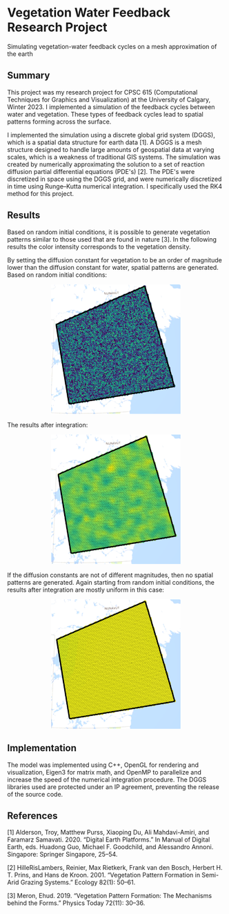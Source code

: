 # Vegetation Water Feedback Research Project
Simulating vegetation-water feedback cycles on a mesh approximation of the earth

## Summary

This project was my research project for CPSC 615 (Computational Techniques for Graphics and Visualization) at the University of Calgary, Winter 2023. I implemented a simulation of the feedback cycles between water and vegetation. These types of feedback cycles lead to spatial patterns forming across the surface.

I implemented the simulation using a discrete global grid system (DGGS), which is a spatial data structure for earth data [1]. A DGGS is a mesh structure designed to handle large amounts of geospatial data at varying scales, which is a weakness of traditional GIS systems. The simulation was created by numerically approximating the solution to a set of reaction diffusion partial differential equations (PDE's) [2]. The PDE's were discretized in space using the DGGS grid, and were numerically discretized in time using Runge–Kutta numerical integration. I specifically used the RK4 method for this project.

## Results

Based on random initial conditions, it is possible to generate vegetation patterns similar to those used that are found in nature [3]. In the following results the color intensity corresponds to the vegetation density.

By setting the diffusion constant for vegetation to be an order of magnitude lower than the diffusion constant for water, spatial patterns are generated. Based on random initial conditions:

<p align="center">
    <img src="images/initial_conditions.png" alt="Initial conditions" width=300px>
</p>

The results after integration:

<p align="center">
<img src="images/vegetation_density.png" alt="Result after numerical integration" width=300px>
</p>

If the diffusion constants are not of different magnitudes, then no spatial patterns are generated. Again starting from random initial conditions, the results after integration are mostly uniform in this case:

<p align="center">
    <img src="images/vegetation_uniform.png" width=300px alt="The results after integration when the diffusion constants are of the same order. The result is uniform">
</p>

## Implementation

The model was implemented using C++, OpenGL for rendering and visualization, Eigen3 for matrix math, and OpenMP to parallelize and increase the speed of the numerical integration procedure. The DGGS libraries used are protected under an IP agreement, preventing the release of the source code.

## References

[1] Alderson, Troy, Matthew Purss, Xiaoping Du, Ali Mahdavi-Amiri, and Faramarz Samavati. 2020. “Digital Earth Platforms.” In Manual of Digital Earth, eds. Huadong Guo, Michael F. Goodchild, and Alessandro Annoni. Singapore: Springer Singapore, 25–54.

[2] HilleRisLambers, Reinier, Max Rietkerk, Frank van den Bosch, Herbert H. T. Prins, and Hans de Kroon. 2001. “Vegetation Pattern Formation in Semi-Arid Grazing Systems.” Ecology 82(1): 50–61.

[3] Meron, Ehud. 2019. “Vegetation Pattern Formation: The Mechanisms behind the Forms.” Physics Today 72(11): 30–36.
 
